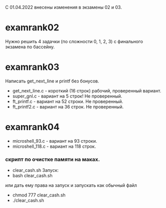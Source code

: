 С 01.04.2022 внесены изменения в экзамены 02 и 03.

# examrank02
Нужно решить 4 задачки (по сложности 0, 1, 2, 3) с финального экзамена по бассейну.

# examrank03
Написать get_next_line и printf без бонусов.
- get_next_line.c - короткий (16 строк) рабочий, проверенный вариант.
- super_gnl.c - вариант на 5 строк! Не проверенный.
- ft_printf.c - вариант на 52 строки. Не проверенный.
- ft_printf2.c - вариант на 36 строк. Не проверенный.

# examrank04
-  microshell_93.c - вариант на 93 строки.
-  microshell_118.c - вариант на 118 строк.

### скрипт по очистке памяти на маках.
- clear_cash.sh
Запуск:
- bash clear_cash.sh

или дать ему права на запуск и запускать как обычный файл

- chmod 777 clear_cash.sh
- ./clear_cash.sh
